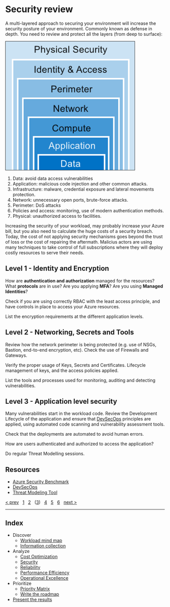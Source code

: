 # Security review

A multi-layered approach to securing your environment will increase the security
posture of your environment. Commonly known as defense in depth. You need to
review and protect all the layers (from deep to surface):

[![Defense in Depth][defenseindepth]][2defenseindepth]

1. Data: avoid data access vulnerabilities
2. Application: malicious code injection and other common attacks.
3. Infrastructure: malware, credential exposure and lateral movements protection.
4. Network: unnecessary open ports, brute-force attacks.
5. Perimeter: DoS attacks
6. Policies and access: monitoring, use of modern authentication methods.
7. Physical: unauthorized access to facilities.

Increasing the security of your workload, may probably increase your Azure
bill, but you also need to calculate the huge costs of a security breach. Today,
the cost of not applying security mechanisms goes beyond the trust of loss or
the cost of repairing the aftermath. Malicius actors are using many techniques
to take control of full subscriptions where they will deploy costly resources to
serve their needs.

## Level 1 - Identity and Encryption

How are **authentication and authorization** managed for the resources? What
**protocols** are in use? Are you applying **MFA**? Are you using **Managed
Identities**?

Check if you are using correctly RBAC with the least access principle, and have
controls in place to access your Azure resources.

List the encryption requirements at the different application levels.

## Level 2 - Networking, Secrets and Tools

Review how the network perimeter is being protected (e.g. use of NSGs, Bastion,
end-to-end encryption, etc). Check the use of Firewalls and Gateways.

Verify the proper usage of Keys, Secrets and Certificates. Lifecycle management
of keys, and the access policies applied.

List the tools and processes used for monitoring, auditing and detecting
vulnerabilities.

## Level 3 - Application level security

Many vulnerabilities start in the workload code. Review the Development
Lifecycle of the application and ensure that [DevSecOps][devsecops] principles
are applied, using automated code scanning and vulnerability assessment tools.

Check that the deployments are automated to avoid human errors.

How are users authenticated and authorized to access the application?

Do regular Threat Modelling sessions.

## Resources

* [Azure Security Benchmark][benchmark]
* [DevSecOps][devsecops]
* [Threat Modeling Tool][threatmodeling]

[&lt; prev][prev] &nbsp; [1][1] &nbsp; [2][2] &nbsp; ([3][3]) &nbsp;
[4][4] &nbsp; [5][5] &nbsp; [6][6] &nbsp; [next &gt;][next]

---

## Index

* Discover
  * [Workload mind map][1]
  * [Information collection][2]
* Analyze
  * [Cost Optimization][3]
  * [Security][3.B]
  * [Reliability][3.C]
  * [Performance Efficiency][3.D]
  * [Operational Excellence][3.E]
* Prioritize
  * [Priority Matrix][4]
  * [Write the roadmap][5]
* [Present the results][6]

[prev]: 03.A.CostOptimization.md
[next]: 03.C.Reliability.md

[1]: 01.Workload.md
[2]: 02.Collection.md
[3]: 03.A.CostOptimization.md
[3.B]: 03.B.Security.md
[3.C]: 03.C.Reliability.md
[3.D]: 03.D.Performance.md
[3.E]: 03.E.Operations.md
[4]: 04.Prioritize.md
[5]: 05.Roadmap.md
[6]: 06.Finalize.md

[benchmark]: https://docs.microsoft.com/security/benchmark/azure/introduction
[devsecops]: https://azure.microsoft.com/solutions/devsecops
[defenseindepth]: images/az500-defense-depth-e6c9fa5c.png "an image showing the 7 layers of defense. Source: https://docs.microsoft.com/learn/modules/perimeter-security/2-defense-depth"
[2defenseindepth]: https://docs.microsoft.com/en-us/learn/modules/perimeter-security/2-defense-depth
[threatmodeling]: https://aka.ms/tmt
